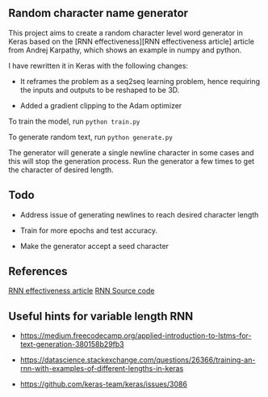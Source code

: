 ## Random character name generator

This project aims to create a random character level word generator in Keras based on
the [RNN effectiveness][RNN effectiveness article] article from Andrej Karpathy, which shows an example in
numpy and python.

I have rewritten it in Keras with the following changes:

* It reframes the problem as a seq2seq learning problem, hence requiring the
inputs and outputs to be reshaped to be 3D.

* Added a gradient clipping to the Adam optimizer


To train the model, run `python train.py`

To generate random text, run `python generate.py`

The generator will generate a single newline character in some cases and this will stop the generation process. Run the generator a few times to get the character of desired length.

## Todo

* Address issue of generating newlines to reach desired character length

* Train for more epochs and test accuracy.

* Make the generator accept a seed character


## References
[RNN effectiveness article](http://karpathy.github.io/2015/05/21/rnn-effectiveness/)
[RNN Source code](https://gist.github.com/karpathy/d4dee566867f8291f086)

## Useful hints for variable length RNN

* https://medium.freecodecamp.org/applied-introduction-to-lstms-for-text-generation-380158b29fb3

* https://datascience.stackexchange.com/questions/26366/training-an-rnn-with-examples-of-different-lengths-in-keras

* https://github.com/keras-team/keras/issues/3086
